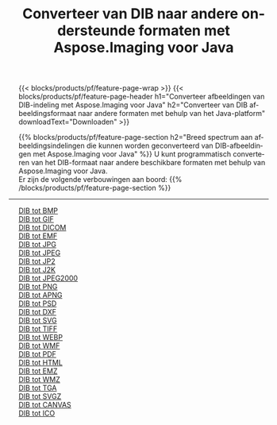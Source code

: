 ﻿---
title: Converteer van DIB naar andere ondersteunde formaten met Aspose.Imaging voor Java 
weight: 3920
url: /nl/java/conversion/from/dib 
lang: nl
langdirlevel: 2
locales: zh-hans,ja,it,ru,de,es,fr,nl,id,lt,pl,pt,vi,tr,ko,zh-hant,ar,hi,th,sv,cs,uk,he
description: Aspose.Imaging kan eenvoudig converteren van DIB naar andere formaten met behulp van het Java-platform
---

{{< blocks/products/pf/feature-page-wrap >}}
{{< blocks/products/pf/feature-page-header h1="Converteer afbeeldingen van DIB-indeling met Aspose.Imaging voor Java" h2="Converteer van DIB afbeeldingsformaat naar andere formaten met behulp van het Java-platform" downloadText="Downloaden" >}}


{{% blocks/products/pf/feature-page-section  h2="Breed spectrum aan afbeeldingsindelingen die kunnen worden geconverteerd van DIB-afbeeldingen met Aspose.Imaging voor Java" %}}
U kunt programmatisch converteren van het DIB-formaat naar andere beschikbare formaten met behulp van
Aspose.Imaging voor Java.
<br/>
Er zijn de volgende verbouwingen aan boord:
{{% /blocks/products/pf/feature-page-section %}}
<div class="container-fluid productfamilypage bg-gray">
    <div class="convertypes bg-gray agp-content section">
        <div class="container">
		<hr style="margin-left:-20px;"/>
		<div class="row other-converters">
		    <div class='col-md-2 other-converter remove-lp remove-rp'><a href="/imaging/nl/java/conversion/dib-to-bmp" >DIB tot BMP</a></div><div class='col-md-2 other-converter remove-lp remove-rp'><a href="/imaging/nl/java/conversion/dib-to-gif" >DIB tot GIF</a></div><div class='col-md-2 other-converter remove-lp remove-rp'><a href="/imaging/nl/java/conversion/dib-to-dicom" >DIB tot DICOM</a></div><div class='col-md-2 other-converter remove-lp remove-rp'><a href="/imaging/nl/java/conversion/dib-to-emf" >DIB tot EMF</a></div><div class='col-md-2 other-converter remove-lp remove-rp'><a href="/imaging/nl/java/conversion/dib-to-jpg" >DIB tot JPG</a></div><div class='col-md-2 other-converter remove-lp remove-rp'><a href="/imaging/nl/java/conversion/dib-to-jpeg" >DIB tot JPEG</a></div><div class='col-md-2 other-converter remove-lp remove-rp'><a href="/imaging/nl/java/conversion/dib-to-jp2" >DIB tot JP2</a></div><div class='col-md-2 other-converter remove-lp remove-rp'><a href="/imaging/nl/java/conversion/dib-to-j2k" >DIB tot J2K</a></div><div class='col-md-2 other-converter remove-lp remove-rp'><a href="/imaging/nl/java/conversion/dib-to-jpeg2000" >DIB tot JPEG2000</a></div><div class='col-md-2 other-converter remove-lp remove-rp'><a href="/imaging/nl/java/conversion/dib-to-png" >DIB tot PNG</a></div><div class='col-md-2 other-converter remove-lp remove-rp'><a href="/imaging/nl/java/conversion/dib-to-apng" >DIB tot APNG</a></div><div class='col-md-2 other-converter remove-lp remove-rp'><a href="/imaging/nl/java/conversion/dib-to-psd" >DIB tot PSD</a></div><div class='col-md-2 other-converter remove-lp remove-rp'><a href="/imaging/nl/java/conversion/dib-to-dxf" >DIB tot DXF</a></div><div class='col-md-2 other-converter remove-lp remove-rp'><a href="/imaging/nl/java/conversion/dib-to-svg" >DIB tot SVG</a></div><div class='col-md-2 other-converter remove-lp remove-rp'><a href="/imaging/nl/java/conversion/dib-to-tiff" >DIB tot TIFF</a></div><div class='col-md-2 other-converter remove-lp remove-rp'><a href="/imaging/nl/java/conversion/dib-to-webp" >DIB tot WEBP</a></div><div class='col-md-2 other-converter remove-lp remove-rp'><a href="/imaging/nl/java/conversion/dib-to-wmf" >DIB tot WMF</a></div><div class='col-md-2 other-converter remove-lp remove-rp'><a href="/imaging/nl/java/conversion/dib-to-pdf" >DIB tot PDF</a></div><div class='col-md-2 other-converter remove-lp remove-rp'><a href="/imaging/nl/java/conversion/dib-to-html" >DIB tot HTML</a></div><div class='col-md-2 other-converter remove-lp remove-rp'><a href="/imaging/nl/java/conversion/dib-to-emz" >DIB tot EMZ</a></div><div class='col-md-2 other-converter remove-lp remove-rp'><a href="/imaging/nl/java/conversion/dib-to-wmz" >DIB tot WMZ</a></div><div class='col-md-2 other-converter remove-lp remove-rp'><a href="/imaging/nl/java/conversion/dib-to-tga" >DIB tot TGA</a></div><div class='col-md-2 other-converter remove-lp remove-rp'><a href="/imaging/nl/java/conversion/dib-to-svgz" >DIB tot SVGZ</a></div><div class='col-md-2 other-converter remove-lp remove-rp'><a href="/imaging/nl/java/conversion/dib-to-canvas" >DIB tot CANVAS</a></div><div class='col-md-2 other-converter remove-lp remove-rp'><a href="/imaging/nl/java/conversion/dib-to-ico" >DIB tot ICO</a></div>
                </div>
        </div>
    </div>
</div>
<br/>

